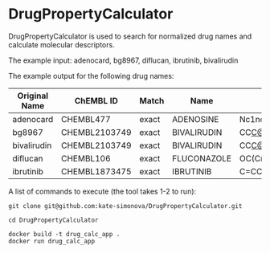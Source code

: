 # DrugPropertyCalculator
DrugPropertyCalculator is used to search for normalized drug names and calculate molecular descriptors.

The example input: adenocard, bg8967, diflucan, ibrutinib, bivalirudin

The example output for the following drug names:

| **Original Name** | **ChEMBL ID** | **Match** | **Name**    | **Smiles**                                                                                                                                                                                                                                                                                                                                                   | **Targets** | **HBA** | **HBD** | **tPSA** | **AvgMolecularWeight** | **AromaticRings** | **ChiralCentres** | **HeavyAtoms** | **LogP** | **Refractivity** | **RuleOfThree** | **RuleOfFive** | **Score** | **Rank** |
| ----------------- | ------------- | --------- | ----------- | ------------------------------------------------------------------------------------------------------------------------------------------------------------------------------------------------------------------------------------------------------------------------------------------------------------------------------------------------------------ | ----------- | ------- | ------- | -------- | ---------------------- | ----------------- | ----------------- | -------------- | -------- | ---------------- | --------------- | -------------- | --------- | -------- |
| adenocard         | CHEMBL477     | exact     | ADENOSINE   | Nc1ncnc2c1ncn2[C@@H]1O[C@H](CO)[C@@H](O)[C@H]1O                                                                                                                                                                                                                                                                                                              | 163.0       | 9       | 4       | 139,54   | 267,25                 | 2                 | 4                 | 19             | \-1,98   | 62,74            | FALSE           | TRUE           | 0,77      | 3        |
| bg8967            | CHEMBL2103749 | exact     | BIVALIRUDIN | CC[C@H](C)[C@H](NC(=O)[C@H](CCC(=O)O)NC(=O)[C@H](CCC(=O)O)NC(=O)[C@H](Cc1ccccc1)NC(=O)[C@H](CC(=O)O)NC(=O)CNC(=O)[C@H](CC(N)=O)NC(=O)CNC(=O)CNC(=O)CNC(=O)CNC(=O)[C@@H]1CCCN1C(=O)[C@H](CCCNC(=N)N)NC(=O)[C@@H]1CCCN1C(=O)[C@H](N)Cc1ccccc1)C(=O)N1CCC[C@H]1C(=O)N[C@@H](CCC(=O)O)C(=O)N[C@@H](CCC(=O)O)C(=O)N[C@@H](Cc1ccc(O)cc1)C(=O)N[C@@H](CC(C)C)C(=O)O | 5.0         | 29      | 28      | 901,57   | 2180,32                | 3                 | 16                | 155            | \-8,12   | 539,81           | FALSE           | FALSE          | \-9,86    | 4        |
| bivalirudin       | CHEMBL2103749 | exact     | BIVALIRUDIN | CC[C@H](C)[C@H](NC(=O)[C@H](CCC(=O)O)NC(=O)[C@H](CCC(=O)O)NC(=O)[C@H](Cc1ccccc1)NC(=O)[C@H](CC(=O)O)NC(=O)CNC(=O)[C@H](CC(N)=O)NC(=O)CNC(=O)CNC(=O)CNC(=O)CNC(=O)[C@@H]1CCCN1C(=O)[C@H](CCCNC(=N)N)NC(=O)[C@@H]1CCCN1C(=O)[C@H](N)Cc1ccccc1)C(=O)N1CCC[C@H]1C(=O)N[C@@H](CCC(=O)O)C(=O)N[C@@H](CCC(=O)O)C(=O)N[C@@H](Cc1ccc(O)cc1)C(=O)N[C@@H](CC(C)C)C(=O)O | 5.0         | 29      | 28      | 901,57   | 2180,32                | 3                 | 16                | 155            | \-8,12   | 539,81           | FALSE           | FALSE          | \-9,86    | 4        |
| diflucan          | CHEMBL106     | exact     | FLUCONAZOLE | OC(Cn1cncn1)(Cn1cncn1)c1ccc(F)cc1F                                                                                                                                                                                                                                                                                                                           | 368.0       | 7       | 1       | 81,65    | 306,28                 | 3                 | 0                 | 22             | 0,74     | 70,3             | FALSE           | TRUE           | 1,99      | 1        |
| ibrutinib         | CHEMBL1873475 | exact     | IBRUTINIB   | C=CC(=O)N1CCC[C@@H](n2nc(-c3ccc(Oc4ccccc4)cc3)c3c(N)ncnc32)C1                                                                                                                                                                                                                                                                                                | 404.0       | 7       | 1       | 99,16    | 440,51                 | 4                 | 1                 | 33             | 4,22     | 126,74           | FALSE           | TRUE           | 1,72      | 2        |


A  list of commands to execute (the tool takes 1-2 to run):

```
git clone git@github.com:kate-simonova/DrugPropertyCalculator.git

cd DrugPropertyCalculator

docker build -t drug_calc_app .
docker run drug_calc_app
```
